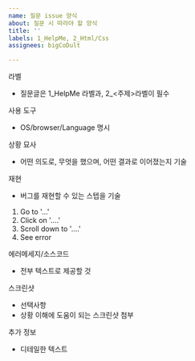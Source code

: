 ```yaml
---
name: 질문 issue 양식
about: 질문 시 따라야 할 양식
title: ''
labels: 1_HelpMe, 2_Html/Css
assignees: bigCoDult

---
```


라벨
- 질문글은 1_HelpMe 라벨과, 2_<주제>라벨이 필수

사용 도구
- OS/browser/Language 명시

상황 묘사
- 어떤 의도로, 무엇을 했으며, 어떤 결과로 이어졌는지 기술

재현
- 버그를 재현할 수 있는 스텝을 기술
1. Go to '...'
2. Click on '....'
3. Scroll down to '....'
4. See error

에러메세지/소스코드
- 전부 텍스트로 제공할 것

스크린샷
- 선택사항
- 상황 이해에 도움이 되는 스크린샷 첨부

추가 정보
- 디테일한 텍스트

